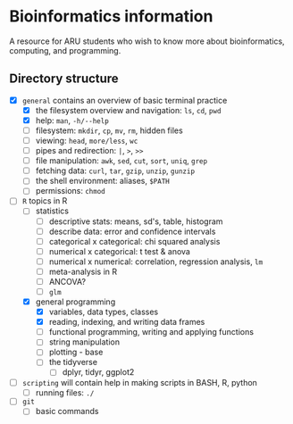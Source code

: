 # Bioinformatics information

A resource for ARU students who wish to know more about bioinformatics, computing, and programming.

## Directory structure

- [x] `general` contains an overview of basic terminal practice
  - [x] the filesystem overview and navigation: `ls`, `cd`, `pwd`
  - [x] help: `man`, `-h/--help`
  - [ ] filesystem: `mkdir`, `cp`, `mv`, `rm`, hidden files
  - [ ] viewing: `head`, `more/less`, `wc`
  - [ ] pipes and redirection: `|`, `>`, `>>` 
  - [ ] file manipulation: `awk`, `sed`, `cut`, `sort`, `uniq`, `grep`
  - [ ] fetching data: `curl`, `tar`, `gzip`, `unzip`, `gunzip`
  - [ ] the shell environment: aliases, `$PATH`
  - [ ] permissions: `chmod`
- [ ] `R` topics in R
  - [ ] statistics
    - [ ] descriptive stats: means, sd's, table, histogram
    - [ ] describe data: error and confidence intervals
    - [ ] categorical x categorical: chi squared analysis
    - [ ] numerical x categorical: t test & anova
    - [ ] numerical x numerical: correlation, regression analysis, `lm`
    - [ ] meta-analysis in R
    - [ ] ANCOVA?
    - [ ] `glm`
  - [x] general programming
    - [x] variables, data types, classes    
    - [x] reading, indexing, and writing data frames
    - [ ] functional programming, writing and applying functions
    - [ ] string manipulation
    - [ ] plotting - base
    - [ ] the tidyverse
      - [ ] dplyr, tidyr, ggplot2
- [ ] `scripting` will contain help in making scripts in BASH, R, python
  - [ ] running files: `./`
- [ ] `git`
  - [ ] basic commands
